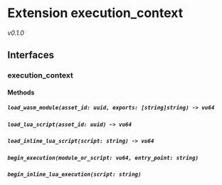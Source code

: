 # Extension execution_context
*v0.1.0*


## Interfaces
### execution_context

#### Methods
##### `load_wasm_module(asset_id: uuid, exports: [string]string) -> vu64`

##### `load_lua_script(asset_id: uuid) -> vu64`

##### `load_inline_lua_script(script: string) -> vu64`

##### `begin_execution(module_or_script: vu64, entry_point: string)`

##### `begin_inline_lua_execution(script: string)`

